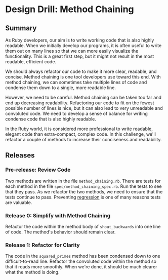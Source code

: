 # Design Drill: Method Chaining

## Summary
As Ruby developers, our aim is to write working code that is also highly readable.  When we initially develop our programs, it is often useful to write them out on many lines so that we can more easily visualize the functionality. This is a great first step, but it might not result in the most readable, efficient code.

We should always refactor our code to make it more clear, readable, and concise.  Method chaining is one tool developers use toward this end.  With method chaining, we can sometimes take multiple lines of code and condense them down to a single, more readable line.

However, we need to be careful.  Method chaining can be taken too far and end up decreasing readability. Refactoring our code to fit on the fewest possible number of lines is nice, but it can also lead to very unreadable and convoluted code.  We need to develop a sense of balance for writing condense code that is also highly readable.

In the Ruby world, it is considered more professional to write readable, elegant code than extra-compact, complex code.  In this challenge, we'll refactor a couple of methods to increase their conciseness and readability.


## Releases
### Pre-release:  Review Code
Two methods are written in the file `method_chaining.rb`.  There are tests for each method in the file `spec/method_chaining_spec.rb`.  Run the tests to see that they pass.  As we refactor the two methods, we need to ensure that the tests continue to pass.  Preventing [regression](http://en.wikipedia.org/wiki/Regression_testing) is one of many reasons tests are valuable.


### Release 0: Simplify with Method Chaining
Refactor the code within the method body of `shout_backwards` into one line of code.  The method's behavior should remain clear.


### Release 1: Refactor for Clarity
The code in the `squared_primes` method has been condensed down to one difficult-to-read line.  Refactor the convoluted code within the method so that it reads more smoothly.  When we're done, it should be much clearer what the method is doing.
